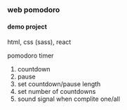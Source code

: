 ### web pomodoro
#### demo project

html, css (sass), react

pomodoro timer

1. countdown
2. pause
3. set countdown/pause length
4. set number of countdowns
5. sound signal when complite one/all
